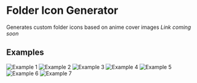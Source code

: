 # Folder Icon Generator
Generates custom folder icons based on anime cover images
*Link coming soon*

## Examples
![Example 1](res/misc/examples/1.png)
![Example 2](res/misc/examples/2.png)
![Example 3](res/misc/examples/3.png)
![Example 4](res/misc/examples/4.png)
![Example 5](res/misc/examples/5.png)
![Example 6](res/misc/examples/6.png)
![Example 7](res/misc/examples/7.png)